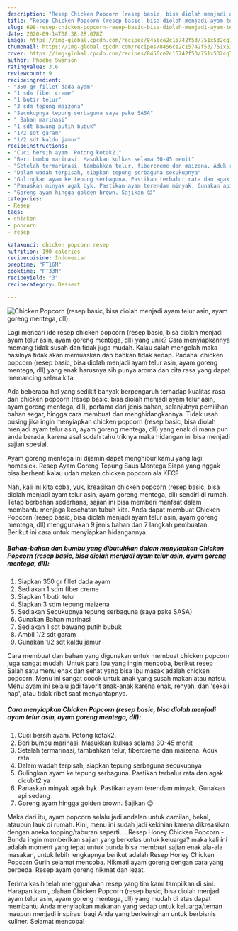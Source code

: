 ```yaml
---
description: "Resep Chicken Popcorn (resep basic, bisa diolah menjadi ayam telur asin, ayam goreng mentega, dll), Bikin Ngiler"
title: "Resep Chicken Popcorn (resep basic, bisa diolah menjadi ayam telur asin, ayam goreng mentega, dll), Bikin Ngiler"
slug: 698-resep-chicken-popcorn-resep-basic-bisa-diolah-menjadi-ayam-telur-asin-ayam-goreng-mentega-dll-bikin-ngiler
date: 2020-09-14T08:38:28.078Z
image: https://img-global.cpcdn.com/recipes/8456ce2c15742f53/751x532cq70/chicken-popcorn-resep-basic-bisa-diolah-menjadi-ayam-telur-asin-ayam-goreng-mentega-dll-foto-resep-utama.jpg
thumbnail: https://img-global.cpcdn.com/recipes/8456ce2c15742f53/751x532cq70/chicken-popcorn-resep-basic-bisa-diolah-menjadi-ayam-telur-asin-ayam-goreng-mentega-dll-foto-resep-utama.jpg
cover: https://img-global.cpcdn.com/recipes/8456ce2c15742f53/751x532cq70/chicken-popcorn-resep-basic-bisa-diolah-menjadi-ayam-telur-asin-ayam-goreng-mentega-dll-foto-resep-utama.jpg
author: Phoebe Swanson
ratingvalue: 3.6
reviewcount: 9
recipeingredient:
- "350 gr fillet dada ayam"
- "1 sdm fiber creme"
- "1 butir telur"
- "3 sdm tepung maizena"
- "Secukupnya tepung serbaguna saya pake SASA"
- " Bahan marinasi"
- "1 sdt bawang putih bubuk"
- "1/2 sdt garam"
- "1/2 sdt kaldu jamur"
recipeinstructions:
- "Cuci bersih ayam. Potong kotak2."
- "Beri bumbu marinasi. Masukkan kulkas selama 30-45 menit"
- "Setelah termarinasi, tambahkan telur, fibercreme dan maizena. Aduk rata"
- "Dalam wadah terpisah, siapkan tepung serbaguna secukupnya"
- "Gulingkan ayam ke tepung serbaguna. Pastikan terbalur rata dan agak dicubit2 ya"
- "Panaskan minyak agak byk. Pastikan ayam terendam minyak. Gunakan api sedang"
- "Goreng ayam hingga golden brown. Sajikan 😊"
categories:
- Resep
tags:
- chicken
- popcorn
- resep

katakunci: chicken popcorn resep 
nutrition: 190 calories
recipecuisine: Indonesian
preptime: "PT16M"
cooktime: "PT33M"
recipeyield: "3"
recipecategory: Dessert

---
```



![Chicken Popcorn (resep basic, bisa diolah menjadi ayam telur asin, ayam goreng mentega, dll)](https://img-global.cpcdn.com/recipes/8456ce2c15742f53/751x532cq70/chicken-popcorn-resep-basic-bisa-diolah-menjadi-ayam-telur-asin-ayam-goreng-mentega-dll-foto-resep-utama.jpg)

Lagi mencari ide resep chicken popcorn (resep basic, bisa diolah menjadi ayam telur asin, ayam goreng mentega, dll) yang unik? Cara menyiapkannya memang tidak susah dan tidak juga mudah. Kalau salah mengolah maka hasilnya tidak akan memuaskan dan bahkan tidak sedap. Padahal chicken popcorn (resep basic, bisa diolah menjadi ayam telur asin, ayam goreng mentega, dll) yang enak harusnya sih punya aroma dan cita rasa yang dapat memancing selera kita.

Ada beberapa hal yang sedikit banyak berpengaruh terhadap kualitas rasa dari chicken popcorn (resep basic, bisa diolah menjadi ayam telur asin, ayam goreng mentega, dll), pertama dari jenis bahan, selanjutnya pemilihan bahan segar, hingga cara membuat dan menghidangkannya. Tidak usah pusing jika ingin menyiapkan chicken popcorn (resep basic, bisa diolah menjadi ayam telur asin, ayam goreng mentega, dll) yang enak di mana pun anda berada, karena asal sudah tahu triknya maka hidangan ini bisa menjadi sajian spesial.

Ayam goreng mentega ini dijamin dapat menghibur kamu yang lagi homesick. Resep Ayam Goreng Tepung Saus Mentega Siapa yang nggak bisa berhenti kalau udah makan chicken popcorn ala KFC?


Nah, kali ini kita coba, yuk, kreasikan chicken popcorn (resep basic, bisa diolah menjadi ayam telur asin, ayam goreng mentega, dll) sendiri di rumah. Tetap berbahan sederhana, sajian ini bisa memberi manfaat dalam membantu menjaga kesehatan tubuh kita. Anda dapat membuat Chicken Popcorn (resep basic, bisa diolah menjadi ayam telur asin, ayam goreng mentega, dll) menggunakan 9 jenis bahan dan 7 langkah pembuatan. Berikut ini cara untuk menyiapkan hidangannya.

<!--inarticleads1-->

##### Bahan-bahan dan bumbu yang dibutuhkan dalam menyiapkan Chicken Popcorn (resep basic, bisa diolah menjadi ayam telur asin, ayam goreng mentega, dll):

1. Siapkan 350 gr fillet dada ayam
1. Sediakan 1 sdm fiber creme
1. Siapkan 1 butir telur
1. Siapkan 3 sdm tepung maizena
1. Sediakan Secukupnya tepung serbaguna (saya pake SASA)
1. Gunakan  Bahan marinasi
1. Sediakan 1 sdt bawang putih bubuk
1. Ambil 1/2 sdt garam
1. Gunakan 1/2 sdt kaldu jamur


Cara membuat dan bahan yang digunakan untuk membuat chicken popcorn juga sangat mudah. Untuk para Ibu yang ingin mencoba, berikut resep Salah satu menu enak dan sehat yang bisa Ibu masak adalah chicken popcorn. Menu ini sangat cocok untuk anak yang susah makan atau nafsu. Menu ayam ini selalu jadi favorit anak-anak karena enak, renyah, dan &#39;sekali hap&#39;, atau tidak ribet saat menyantapnya. 

<!--inarticleads2-->

##### Cara menyiapkan Chicken Popcorn (resep basic, bisa diolah menjadi ayam telur asin, ayam goreng mentega, dll):

1. Cuci bersih ayam. Potong kotak2.
1. Beri bumbu marinasi. Masukkan kulkas selama 30-45 menit
1. Setelah termarinasi, tambahkan telur, fibercreme dan maizena. Aduk rata
1. Dalam wadah terpisah, siapkan tepung serbaguna secukupnya
1. Gulingkan ayam ke tepung serbaguna. Pastikan terbalur rata dan agak dicubit2 ya
1. Panaskan minyak agak byk. Pastikan ayam terendam minyak. Gunakan api sedang
1. Goreng ayam hingga golden brown. Sajikan 😊


Maka dari itu, ayam popcorn selalu jadi andalan untuk camilan, bekal, ataupun lauk di rumah. Kini, menu ini sudah jadi kekinian karena dikreasikan dengan aneka topping/taburan seperti.. . Resep Honey Chicken Popcorn - Bunda ingin memberikan sajian yang berkelas untuk keluarga? maka kali ini adalah moment yang tepat untuk bunda bisa membuat sajian enak ala-ala masakan, untuk lebih lengkapnya berikut adalah Resep Honey Chicken Popcorn Gurih selamat mencoba. Nikmati ayam goreng dengan cara yang berbeda. Resep ayam goreng nikmat dan lezat. 

Terima kasih telah menggunakan resep yang tim kami tampilkan di sini. Harapan kami, olahan Chicken Popcorn (resep basic, bisa diolah menjadi ayam telur asin, ayam goreng mentega, dll) yang mudah di atas dapat membantu Anda menyiapkan makanan yang sedap untuk keluarga/teman maupun menjadi inspirasi bagi Anda yang berkeinginan untuk berbisnis kuliner. Selamat mencoba!
